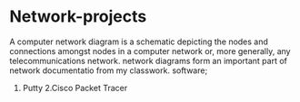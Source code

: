 # Network-projects
 A computer network diagram is a schematic depicting the nodes and connections amongst nodes in a computer network or, more generally, any telecommunications network. network diagrams form an important part of network documentatio from my classwork.
software;
1. Putty
2.Cisco Packet Tracer 
